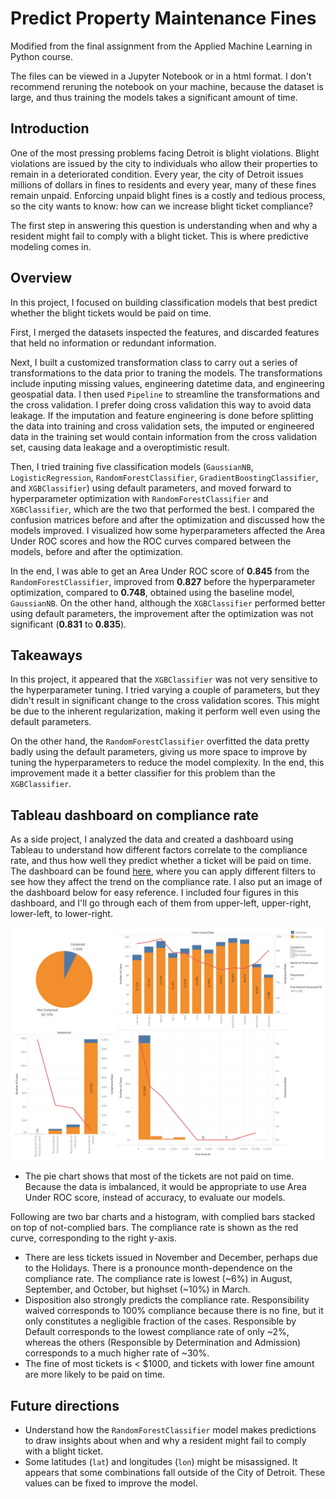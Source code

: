 # Predict Property Maintenance Fines

Modified from the final assignment from the Applied Machine Learning in Python course. 

The files can be viewed in a Jupyter Notebook or in a html format. I don't recommend reruning the notebook on your machine, because the dataset is large, and thus training the models takes a significant amount of time.  

## Introduction
One of the most pressing problems facing Detroit is blight violations. Blight violations are issued by the city to individuals who allow their properties to remain in a deteriorated condition. Every year, the city of Detroit issues millions of dollars in fines to residents and every year, many of these fines remain unpaid. Enforcing unpaid blight fines is a costly and tedious process, so the city wants to know: how can we increase blight ticket compliance?

The first step in answering this question is understanding when and why a resident might fail to comply with a blight ticket. This is where predictive modeling comes in. 

## Overview
In this project, I focused on building classification models that best predict whether the blight tickets would be paid on time. 

First, I merged the datasets inspected the features, and discarded features that held no information or redundant information. 

Next, I built a customized transformation class to carry out a series of transformations to the data prior to traning the models. The transformations include inputing missing values, engineering datetime data, and engineering geospatial data. I then used `Pipeline` to streamline the transformations and the cross validation. I prefer doing cross validation this way to avoid data leakage. If the imputation and feature engineering is done before splitting the data into training and cross validation sets, the imputed or engineered data in the training set would contain information from the cross validation set, causing data leakage and a overoptimistic result.

Then, I tried training five classification models (`GaussianNB`, `LogisticRegression`, `RandomForestClassifier`, `GradientBoostingClassifier`, and `XGBClassifier`) using default parameters, and moved forward to hyperparameter optimization with `RandomForestClassifier` and `XGBClassifier`, which are the two that performed the best. I compared the confusion matrices before and after the optimization and discussed how the models improved. I visualized how some hyperparameters affected the Area Under ROC scores and how the ROC curves compared between the models, before and after the optimization. 

In the end, I was able to get an Area Under ROC score of **0.845** from the `RandomForestClassifier`, improved from **0.827** before the hyperparameter optimization, compared to **0.748**, obtained using the baseline model, `GaussianNB`. On the other hand, although the `XGBClassifier` performed better using default parameters, the improvement after the optimization was not significant (**0.831** to **0.835**).

## Takeaways
In this project, it appeared that the `XGBClassifier` was not very sensitive to the hyperparameter tuning. I tried varying a couple of parameters, but they didn't result in significant change to the cross validation scores. This might be due to the inherent regularization, making it perform well even using the default parameters.

On the other hand, the `RandomForestClassifier` overfitted the data pretty badly using the default parameters, giving us more space to improve by tuning the hyperparameters to reduce the model complexity. In the end, this improvement made it a better classifier for this problem than the `XGBClassifier`.

## Tableau dashboard on compliance rate
As a side project, I analyzed the data and created a dashboard using Tableau to understand how different factors correlate to the compliance rate, and thus how well they predict whether a ticket will be paid on time. The dashboard can be found [here](https://public.tableau.com/app/profile/haolihuang/viz/PropertymaintenancefineinDetroit/Dashboard), where you can apply different filters to see how they affect the trend on the compliance rate. I also put an image of the dashboard below for easy reference. I included four figures in this dashboard, and I'll go through each of them from upper-left, upper-right, lower-left, to lower-right. 

![alt text](Dashboard.png)

- The pie chart shows that most of the tickets are not paid on time. Because the data is imbalanced, it would be appropriate to use Area Under ROC score, instead of accuracy, to evaluate our models.

Following are two bar charts and a histogram, with complied bars stacked on top of not-complied bars. The compliance rate is shown as the red curve, corresponding to the right y-axis. 
- There are less tickets issued in November and December, perhaps due to the Holidays. There is a pronounce month-dependence on the compliance rate. The compliance rate is lowest (~6%) in August, September, and October, but highset (~10%) in March.
- Disposition also strongly predicts the compliance rate. Responsibility waived corresponds to 100% compliance because there is no fine, but it only constitutes a negligible fraction of the cases. Responsible by Default corresponds to the lowest compliance rate of only ~2%, whereas the others (Responsible by Determination and Admission) corresponds to a much higher rate of ~30%.
- The fine of most tickets is < $1000, and tickets with lower fine amount are more likely to be paid on time. 

## Future directions
- Understand how the `RandomForestClassifier` model makes predictions to draw insights about when and why a resident might fail to comply with a blight ticket.
- Some latitudes (`lat`) and longitudes (`lon`) might be misassigned. It appears that some combinations fall outside of the City of Detroit. These values can be fixed to improve the model.


